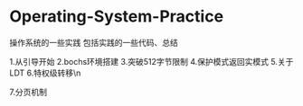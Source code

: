 # Operating-System-Practice
操作系统的一些实践
包括实践的一些代码、总结

1.从引导开始
2.bochs环境搭建
3.突破512字节限制
4.保护模式返回实模式
5.关于LDT
6.特权级转移\n

7.分页机制
